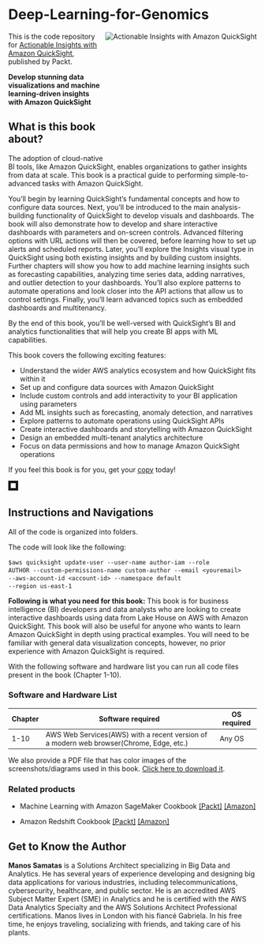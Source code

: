 # Deep-Learning-for-Genomics

<a href="https://www.packtpub.com/product/actionable-insights-with-amazon-quicksight/9781801079297"><img src="https://static.packt-cdn.com/products/9781801079297/cover/smaller" alt="Actionable Insights with Amazon QuickSight" height="256px" align="right"></a>

This is the code repository for [Actionable Insights with Amazon QuickSight](https://www.packtpub.com/product/actionable-insights-with-amazon-quicksight/9781801079297), published by Packt.

**Develop stunning data visualizations and machine learning-driven insights with Amazon QuickSight**

## What is this book about?

The adoption of cloud-native BI tools, like Amazon QuickSight, enables organizations to gather insights from data at scale. This book is a practical guide to performing simple-to-advanced tasks with Amazon QuickSight.

You’ll begin by learning QuickSight’s fundamental concepts and how to configure data sources. Next, you’ll be introduced to the main analysis-building functionality of QuickSight to develop visuals and dashboards. The book will also demonstrate how to develop and share interactive dashboards with parameters and on-screen controls. Advanced filtering options with URL actions will then be covered, before learning how to set up alerts and scheduled reports. Later, you’ll explore the Insights visual type in QuickSight using both existing insights and by building custom insights. Further chapters will show you how to add machine learning insights such as forecasting capabilities, analyzing time series data, adding narratives, and outlier detection to your dashboards. You’ll also explore patterns to automate operations and look closer into the API actions that allow us to control settings. Finally, you’ll learn advanced topics such as embedded dashboards and multitenancy.

By the end of this book, you’ll be well-versed with QuickSight’s BI and analytics functionalities that will help you create BI apps with ML capabilities.

This book covers the following exciting features: 
* Understand the wider AWS analytics ecosystem and how QuickSight fits within it
* Set up and configure data sources with Amazon QuickSight
* Include custom controls and add interactivity to your BI application using parameters
* Add ML insights such as forecasting, anomaly detection, and narratives
* Explore patterns to automate operations using QuickSight APIs
* Create interactive dashboards and storytelling with Amazon QuickSight
* Design an embedded multi-tenant analytics architecture
* Focus on data permissions and how to manage Amazon QuickSight operations

If you feel this book is for you, get your [copy](https://www.amazon.in/Actionable-Insights-Amazon-QuickSight-learning-driven/dp/1801079293/ref=sr_1_1?keywords=Actionable+Insights+with+Amazon+QuickSight&qid=1638759116&sr=8-1) today!

<a href="https://www.packtpub.com/product/actionable-insights-with-amazon-quicksight/9781801079297"><img src="https://raw.githubusercontent.com/PacktPublishing/GitHub/master/GitHub.png" alt="https://www.packtpub.com/" border="5" /></a>

## Instructions and Navigations
All of the code is organized into folders.

The code will look like the following:
```
$aws quicksight update-user --user-name author-iam --role
AUTHOR --custom-permissions-name custom-author --email <youremail>
--aws-account-id <account-id> --namespace default
--region us-east-1
```
**Following is what you need for this book:**
This book is for business intelligence (BI) developers and data analysts who are looking to create interactive dashboards using data from Lake House on AWS with Amazon QuickSight. This book will also be useful for anyone who wants to learn Amazon QuickSight in depth using practical examples. You will need to be familiar with general data visualization concepts, however, no prior experience with Amazon QuickSight is required.

With the following software and hardware list you can run all code files present in the book (Chapter 1-10).

### Software and Hardware List

| Chapter  | Software required                                                                    | OS required                        |
| -------- | -------------------------------------------------------------------------------------| -----------------------------------|
|  	1-10	   |   	AWS Web Services(AWS) with a recent version of a modern web browser(Chrome, Edge, etc.)                                  			  | Any OS | 		

We also provide a PDF file that has color images of the screenshots/diagrams used in this book. [Click here to download it](https://static.packt-cdn.com/downloads/9781801079297_ColorImages.pdf).

### Related products <Other books you may enjoy>
* Machine Learning with Amazon SageMaker Cookbook  [[Packt]](https://www.packtpub.com/product/machine-learning-with-amazon-sagemaker-cookbook/9781800567030) [[Amazon]](https://www.amazon.in/Machine-Learning-Amazon-SageMaker-Cookbook/dp/1800567030/ref=sr_1_3?keywords=Machine+Learning+with+Amazon+SageMaker+Cookbook&qid=1638759383&sr=8-3)
  
* Amazon Redshift Cookbook  [[Packt]](https://www.packtpub.com/product/amazon-redshift-cookbook/9781800569683) [[Amazon]](https://www.amazon.in/Amazon-Redshift-Cookbook-warehousing-solutions/dp/1800569688/ref=sr_1_1?keywords=Amazon+Redshift+Cookbook&qid=1638759416&sr=8-1)
  
## Get to Know the Author
**Manos Samatas** is a Solutions Architect specializing in Big Data and Analytics. He has several years of experience developing and designing big data applications for various industries, including telecommunications, cybersecurity, healthcare, and public sector. He is an accredited AWS Subject Matter Expert (SME) in Analytics and he is certified with the AWS Data Analytics Specialty and the AWS Solutions Architect Professional certifications. Manos lives in London with his fiancé Gabriela. In his free time, he enjoys traveling, socializing with friends, and taking care of his plants.
